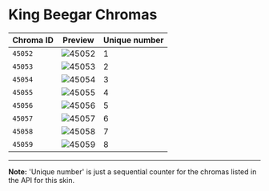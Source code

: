 # King Beegar Chromas

| Chroma ID | Preview | Unique number |
|---|---|---|
| `45052` | ![45052](https://raw.communitydragon.org/latest/plugins/rcp-be-lol-game-data/global/default/v1/champion-chroma-images/45/45052.png) | 1 |
| `45053` | ![45053](https://raw.communitydragon.org/latest/plugins/rcp-be-lol-game-data/global/default/v1/champion-chroma-images/45/45053.png) | 2 |
| `45054` | ![45054](https://raw.communitydragon.org/latest/plugins/rcp-be-lol-game-data/global/default/v1/champion-chroma-images/45/45054.png) | 3 |
| `45055` | ![45055](https://raw.communitydragon.org/latest/plugins/rcp-be-lol-game-data/global/default/v1/champion-chroma-images/45/45055.png) | 4 |
| `45056` | ![45056](https://raw.communitydragon.org/latest/plugins/rcp-be-lol-game-data/global/default/v1/champion-chroma-images/45/45056.png) | 5 |
| `45057` | ![45057](https://raw.communitydragon.org/latest/plugins/rcp-be-lol-game-data/global/default/v1/champion-chroma-images/45/45057.png) | 6 |
| `45058` | ![45058](https://raw.communitydragon.org/latest/plugins/rcp-be-lol-game-data/global/default/v1/champion-chroma-images/45/45058.png) | 7 |
| `45059` | ![45059](https://raw.communitydragon.org/latest/plugins/rcp-be-lol-game-data/global/default/v1/champion-chroma-images/45/45059.png) | 8 |

---

**Note:** 'Unique number' is just a sequential counter for the chromas listed in the API for this skin.